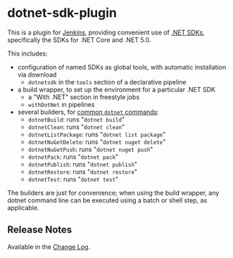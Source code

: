 # dotnet-sdk-plugin

This is a plugin for [Jenkins](https://www.jenkins.io), providing convenient use of
[.NET SDKs](https://dotnet.microsoft.com/download/dotnet-core), specifically the SDKs for .NET Core and .NET 5.0.

This includes:
- configuration of named SDKs as global tools, with automatic installation via download
  - `dotnetsdk` in the `tools` section of a declarative pipeline
- a build wrapper, to set up the environment for a particular .NET SDK
  - a "With .NET" section in freestyle jobs
  - `withDotNet` in pipelines
- several builders, for [common `dotnet` commands](https://docs.microsoft.com/en-us/dotnet/core/tools/):
  - `dotnetBuild`: runs "`dotnet build`"
  - `dotnetClean`: runs "`dotnet clean`"
  - `dotnetListPackage`: runs "`dotnet list package`"
  - `dotnetNuGetDelete`: runs "`dotnet nuget delete`"
  - `dotnetNuGetPush`: runs "`dotnet nuget push`"
  - `dotnetPack`: runs "`dotnet pack`"
  - `dotnetPublish`: runs "`dotnet publish`"
  - `dotnetRestore`: runs "`dotnet restore`"
  - `dotnetTest`: runs "`dotnet test`"

The builders are just for convenience; when using the build wrapper, any dotnet command line can
be executed using a batch or shell step, as applicable.

## Release Notes

Available in the [Change Log](ChangeLog.md).

